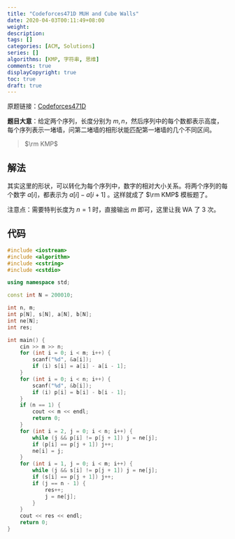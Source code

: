 ```yaml
---
title: "Codeforces471D MUH and Cube Walls"
date: 2020-04-03T00:11:49+08:00
weight: 
description:
tags: []
categories: [ACM, Solutions]
series: []
algorithms: [KMP, 字符串, 思维]
comments: true
displayCopyright: true
toc: true
draft: true
---
```


原题链接：[Codeforces471D](https://codeforces.com/problemset/problem/471/D)

**题目大意**：给定两个序列，长度分别为 $m,n$，然后序列中的每个数都表示高度，每个序列表示一堵墙，问第二堵墙的相形状能匹配第一堵墙的几个不同区间。

<!--more-->

> $\rm KMP$

## 解法

其实这里的形状，可以转化为每个序列中，数字的相对大小关系。将两个序列的每个数字 $a[i]$，都表示为 $a[i]-a[i+1]$ 。这样就成了 $\rm KMP$ 模板题了。

注意点：需要特判长度为 $n=1$ 时，直接输出 $m$ 即可，这里让我 WA 了 $3$ 次。  

## 代码

```cpp
#include <iostream>
#include <algorithm>
#include <cstring>
#include <cstdio>

using namespace std;

const int N = 200010;

int n, m;
int p[N], s[N], a[N], b[N];
int ne[N];
int res;

int main() {
    cin >> m >> n;
    for (int i = 0; i < m; i++) {
        scanf("%d", &a[i]);
        if (i) s[i] = a[i] - a[i - 1];
    }
    for (int i = 0; i < n; i++) {
        scanf("%d", &b[i]);
        if (i) p[i] = b[i] - b[i - 1];
    }
    if (n == 1) {
        cout << m << endl;
        return 0;
    }
    for (int i = 2, j = 0; i < n; i++) {
        while (j && p[i] != p[j + 1]) j = ne[j];
        if (p[i] == p[j + 1]) j++;
        ne[i] = j;
    }
    for (int i = 1, j = 0; i < m; i++) {
        while (j && s[i] != p[j + 1]) j = ne[j];
        if (s[i] == p[j + 1]) j++;
        if (j == n - 1) {
            res++;
            j = ne[j];
        }
    }
    cout << res << endl;
    return 0;
}    
```

